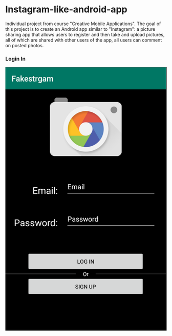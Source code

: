 # Instagram-like-android-app
Individual project from course "Creative Mobile Applications". The goal of this project is to create an Android app similar to "Instagram": a picture sharing app that allows users to register and then take and upload pictures, all of which are shared with other users of the app, all users can comment on posted photos.
### Login In
![](https://github.com/qzhseu/Instagram-like-android-app/blob/master/Fakestrgam/Screenshot/loginIn.png) 

